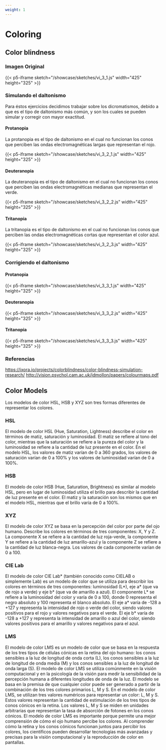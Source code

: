 ```yaml
---
weight: 1
---
```

# __Coloring__

## __Color blindness__ 

### Imagen Original

{{< p5-iframe sketch="/showcase/sketches/vi_3_1.js" width="425" height="325" >}}

### Simulando el daltonismo
Para éstos ejercicios decidimos trabajar sobre los dicromatismos, debido a que es el tipo de daltonismo más común, y son los cuales se pueden simular y corregir con mayor exactitud.

#### Protanopia
La protanopia es el tipo de daltonismo en el cual no funcionan los conos que perciben las ondas electromagnéticas largas que representan el rojo.

{{< p5-iframe sketch="/showcase/sketches/vi_3_2_1.js" width="425" height="325" >}}

#### Deuteranopia
La deuteranopia es el tipo de daltonismo en el cual no funcionan los conos que perciben las ondas electromagnéticas medianas que representan el verde.

{{< p5-iframe sketch="/showcase/sketches/vi_3_2_2.js" width="425" height="325" >}}

#### Tritanopia
La tritanopia es el tipo de daltonismo en el cual no funcionan los conos que perciben las ondas electromagnéticas cortas que representan el color azul.

{{< p5-iframe sketch="/showcase/sketches/vi_3_2_3.js" width="425" height="325" >}}

### Corrigiendo el daltonismo

#### Protanopia
{{< p5-iframe sketch="/showcase/sketches/vi_3_3_1.js" width="425" height="325" >}}

#### Deuteranopia
{{< p5-iframe sketch="/showcase/sketches/vi_3_3_2.js" width="425" height="325" >}}

#### Tritanopia
{{< p5-iframe sketch="/showcase/sketches/vi_3_3_3.js" width="425" height="325" >}}


### Referencias
https://ixora.io/projects/colorblindness/color-blindness-simulation-research/
http://vision.psychol.cam.ac.uk/jdmollon/papers/colourmaps.pdf

## __Color Models__

Los modelos de color HSL, HSB y XYZ son tres formas diferentes de representar los colores.
### HSL
El modelo de color HSL (Hue, Saturation, Lightness) describe el color en términos de matiz, saturación y luminosidad. El matiz se refiere al tono del color, mientras que la saturación se refiere a la pureza del color y la luminosidad se refiere a la cantidad de luz presente en el color. En el modelo HSL, los valores de matiz varían de 0 a 360 grados, los valores de saturación varían de 0 a 100% y los valores de luminosidad varían de 0 a 100%.

### HSB
El modelo de color HSB (Hue, Saturation, Brightness) es similar al modelo HSL, pero en lugar de luminosidad utiliza el brillo para describir la cantidad de luz presente en el color. El matiz y la saturación son los mismos que en el modelo HSL, mientras que el brillo varía de 0 a 100%.

### XYZ
El modelo de color XYZ se basa en la percepción del color por parte del ojo humano. Describe los colores en términos de tres componentes: X, Y y Z. La componente X se refiere a la cantidad de luz roja-verde, la componente Y se refiere a la cantidad de luz amarillo-azul y la componente Z se refiere a la cantidad de luz blanca-negra. Los valores de cada componente varían de 0 a 100.

### CIE Lab
El modelo de color CIE Lab* (también conocido como CIELAB o simplemente Lab) es un modelo de color que se utiliza para describir los colores en términos de tres componentes: luminosidad (L*), eje a* (que va de rojo a verde) y eje b* (que va de amarillo a azul). El componente L* se refiere a la luminosidad del color y varía de 0 a 100, donde 0 representa el negro absoluto y 100 representa el blanco absoluto. El eje a* varía de -128 a +127 y representa la intensidad de rojo o verde del color, siendo valores positivos para el rojo y valores negativos para el verde. El eje b* varía de -128 a +127 y representa la intensidad de amarillo o azul del color, siendo valores positivos para el amarillo y valores negativos para el azul.

### LMS

El modelo de color LMS es un modelo de color que se basa en la respuesta de los tres tipos de células cónicas en la retina del ojo humano: los conos sensibles a la luz de longitud de onda corta (L), los conos sensibles a la luz de longitud de onda media (M) y los conos sensibles a la luz de longitud de onda larga (S). El modelo de color LMS se utiliza comúnmente en la visión computacional y en la psicología de la visión para medir la sensibilidad de la percepción humana a diferentes longitudes de onda de la luz. El modelo se basa en la premisa de que cualquier color puede ser generado a partir de la combinación de los tres colores primarios L, M y S.  En el modelo de color LMS, se utilizan tres valores numéricos para representar un color: L, M y S. Estos valores representan la cantidad de estimulación de los tres tipos de conos cónicos en la retina. Los valores L, M y S se miden en unidades arbitrarias que representan la tasa de absorción de fotones en los conos cónicos. El modelo de color LMS es importante porque permite una mejor comprensión de cómo el ojo humano percibe los colores. Al comprender cómo la retina y los conos cónicos funcionan juntos para percibir los colores, los científicos pueden desarrollar tecnologías más avanzadas y precisas para la visión computacional y la reproducción de color en pantallas.